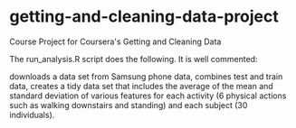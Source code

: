 # getting-and-cleaning-data-project
Course Project for Coursera's Getting and Cleaning Data

The run_analysis.R script does the following.  It is well commented:

downloads a data set from Samsung phone data, 
combines test and train data,
creates a tidy data set that includes the average of the mean and standard deviation of various features for each activity (6 physical actions such as walking downstairs and standing) and each subject (30 individuals).